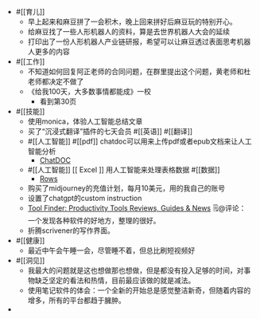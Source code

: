 - #[[育儿]]
    - 早上起来和麻豆拼了一会积木，晚上回来拼好后麻豆玩的特别开心。
    - 给麻豆找了一些人形机器人的资料，算是去世界机器人大会的延续
    - 打印出了一份人形机器人产业链研报，希望可以让麻豆透过表面思考机器人更多的内容
- #[[工作]]
    - 不知道如何回复阿正老师的合同问题，在群里提出这个问题，黄老师和杜老师都决定不做了
    - 《给我100天，大多数事情都能成》一校
        - 看到第30页
- #[[技能]]
    - 使用monica，体验人工智能总结文章
    - 买了“沉浸式翻译”插件的七天会员  #[[英语]] #[[翻译]]
    - #[[人工智能]] #[[pdf]] chatdoc可以用来上传pdf或者epub文档来让人工智能分析
        - [ChatDOC](https://chatdoc.com/chatdoc/#/chat/58d35f20-b1e7-4ca8-98f1-b6ec547dab0e)
    - #[[人工智能]] [[ Excel ]] 用人工智能来处理表格数据 #[[数据]]
        - [Rows](https://rows.com/hawkeye-7b406f5a)
    - 购买了midjourney的充值计划，每月10美元，用的我自己的账号
    - 设置了chatgpt的custom instruction
    - [Tool Finder: Productivity Tools Reviews, Guides & News](https://toolfinder.co/) 🗒@评论： 一个发现各种软件的好地方，整理的很好。
    - 折腾scrivener的写作界面。
- #[[健康]]
    - 最近中午会午睡一会，尽管睡不着，但总比刷短视频好
- #[[洞见]]
    - 我最大的问题就是这也想做那也想做，但是都没有投入足够的时间，对事物缺乏坚定的看法和热情，目前最应该做的就是减法。
    - 使用笔记软件的体会：一个全新的开始总是感觉整洁新奇，但随着内容的增多，所有的平台都趋于臃肿。
- 
